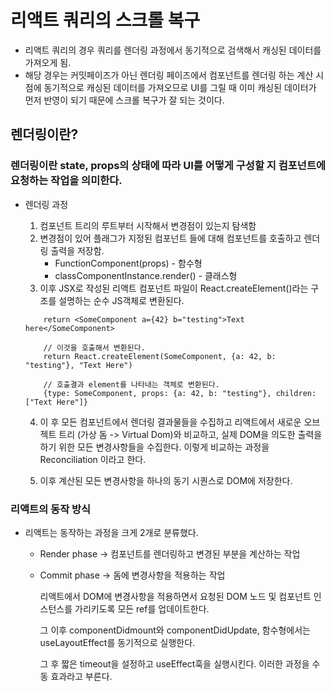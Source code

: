 # 리액트 쿼리의 스크롤 복구

- 리액트 쿼리의 경우 쿼리를 렌더링 과정에서 동기적으로 검색해서 캐싱된 데이터를 가져오게 됨.
- 해당 경우는 커밋페이즈가 아닌 렌더링 페이즈에서 컴포넌트를 렌더링 하는 계산 시점에 동기적으로 캐싱된 데이터를 가져오므로 UI를 그릴 때 이미 캐싱된 데이터가 먼저 반영이 되기 때문에 스크롤 복구가 잘 되는 것이다.

## 렌더링이란?

### 렌더링이란 state, props의 상태에 따라 UI를 어떻게 구성할 지 컴포넌트에 요청하는 작업을 의미한다.

- 렌더링 과정

  1. 컴포넌트 트리의 루트부터 시작해서 변경점이 있는지 탐색함
  2. 변경점이 있어 플래그가 지정된 컴포넌트 들에 대해 컴포넌트를 호출하고 렌더링 출력을 저장함.
     - FunctionComponent(props) - 함수형
     - classComponentInstance.render() - 클래스형
  3. 이후 JSX로 작성된 리액트 컴포넌트 파일이 React.createElement()라는 구조를 설명하는 순수 JS객체로 변환된다.

  ```
      return <SomeComponent a={42} b="testing">Text here</SomeComponent>

      // 이것을 호출해서 변환된다.
      return React.createElement(SomeComponent, {a: 42, b: "testing"}, "Text Here")

      // 호출결과 element를 나타내는 객체로 변환된다.
      {type: SomeComponent, props: {a: 42, b: "testing"}, children: ["Text Here"]}
  ```

  4. 이 후 모든 컴포넌트에서 렌더링 결과물들을 수집하고 리액트에서 새로운 오브젝트 트리 (가상 돔 -> Virtual Dom)와 비교하고, 실제 DOM을 의도한 출력을 하기 위한 모든 변경사항들을 수집한다.
     이렇게 비교하는 과정을 Reconciliation 이라고 한다.

  5. 이후 계산된 모든 변경사항을 하나의 동기 시퀀스로 DOM에 저장한다.

### 리액트의 동작 방식

- 리액트는 동작하는 과정을 크게 2개로 분류했다.

  - Render phase -> 컴포넌트를 렌더링하고 변경된 부분을 계산하는 작업
  - Commit phase -> 돔에 변경사항을 적용하는 작업

    리액트에서 DOM에 변경사항을 적용하면서 요청된 DOM 노드 및 컴포넌트 인스턴스를 가리키도록 모든 ref를 업데이트한다.

    그 이후 componentDidmount와 componentDidUpdate, 함수형에서는 useLayoutEffect를 동기적으로 실행한다.

    그 후 짧은 timeout을 설정하고 useEffect훅을 실행시킨다. 이러한 과정을 수동 효과라고 부른다.
